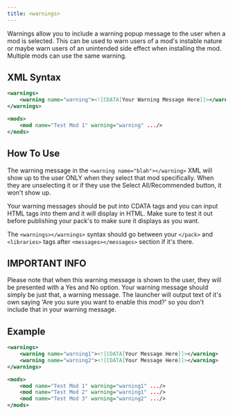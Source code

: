 ```yaml
---
title: <warnings>
---
```


Warnings allow you to include a warning popup message to the user when a mod is selected. This can be used to warn users
of a mod's instable nature or maybe warn users of an unintended side effect when installing the mod. Multiple mods can
use the same warning.

## XML Syntax

```xml
<warnings>
    <warning name="warning"><![CDATA[Your Warning Message Here]]></warning>
</warnings>

<mods>
    <mod name="Test Mod 1" warning="warning" .../>
</mods>
```

## How To Use

The warning message in the `<warning name="blah"></warning>` XML will show up to the user ONLY when they select that mod
specifically. When they are unselecting it or if they use the Select All/Recommended button, it won't show up.

Your warning messages should be put into CDATA tags and you can input HTML tags into them and it will display in HTML.
Make sure to test it out before publishing your pack's to make sure it displays as you want.

The `<warnings></warnings>` syntax should go between your `</pack>` and `<libraries>` tags after `<messages></messages>`
section if it's there.

## IMPORTANT INFO

Please note that when this warning message is shown to the user, they will be presented with a Yes and No option. Your
warning message should simply be just that, a warning message. The launcher will output text of it's own saying 'Are you
sure you want to enable this mod?' so you don't include that in your warning message.

## Example

```xml
<warnings>
    <warning name="warning1"><![CDATA[Your Message Here]]></warning>
    <warning name="warning2"><![CDATA[Your Message Here]]></warning>
</warnings>

<mods>
    <mod name="Test Mod 1" warning="warning1" .../>
    <mod name="Test Mod 2" warning="warning1" .../>
    <mod name="Test Mod 3" warning="warning2" .../>
</mods>
```
